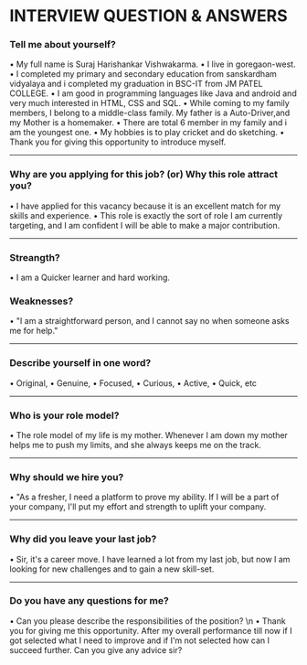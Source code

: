 # INTERVIEW QUESTION & ANSWERS

### Tell me about yourself?
• My full name is Suraj Harishankar Vishwakarma.
• I live in goregaon-west.
• I completed my primary and secondary education from sanskardham vidyalaya and i completed my graduation in BSC-IT from JM PATEL COLLEGE.
• I am good in programming languages like Java and android and very much interested in HTML, CSS and SQL.
• While coming to my family members, I belong to a middle-class family. My father is a Auto-Driver,and my Mother is a homemaker.
• There are total 6 member in my family and i am the youngest one.
• My hobbies is to play cricket and do sketching.
• Thank you for giving this opportunity to introduce myself.

---------------------------------------------------------------------------------------------------------------------------------------------------------------------------------
### Why are you applying for this job? (or) Why this role attract you?
• I have applied for this vacancy because it is an excellent match for my skills and experience. 
• This role is exactly the sort of role I am currently targeting, and I am confident I will be able to make a major contribution.

---------------------------------------------------------------------------------------------------------------------------------------------------------------------------------
### Streangth?
• I am a Quicker learner and hard working.

### Weaknesses?
• "I am a straightforward person, and I cannot say no when someone asks me for help." 

---------------------------------------------------------------------------------------------------------------------------------------------------------------------------------
### Describe yourself in one word?
• Original, 
• Genuine, 
• Focused, 
• Curious, 
• Active, 
• Quick, etc

---------------------------------------------------------------------------------------------------------------------------------------------------------------------------------
### Who is your role model?
• The role model of my life is my mother. Whenever I am down my mother helps me to push my limits, and she always keeps me on the track.

---------------------------------------------------------------------------------------------------------------------------------------------------------------------------------
### Why should we hire you?
• "As a fresher, I need a platform to prove my ability. If I will be a part of your company, I'll put my effort and strength to uplift your company.

---------------------------------------------------------------------------------------------------------------------------------------------------------------------------------
### Why did you leave your last job?
• Sir, it's a career move. I have learned a lot from my last job, but now I am looking for new challenges and to gain a new skill-set.

---------------------------------------------------------------------------------------------------------------------------------------------------------------------------------
### Do you have any questions for me?
• Can you please describe the responsibilities of the position? \n
• Thank you for giving me this opportunity. After my overall performance till now if I got selected what I need to improve and if I'm not selected how can I succeed further. Can you give any advice sir?
